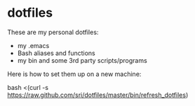 dotfiles
========

These are my personal dotfiles:
* my .emacs
* Bash aliases and functions
* my bin and some 3rd party scripts/programs

Here is how to set them up on a new machine:

bash <(curl -s https://raw.github.com/sri/dotfiles/master/bin/refresh_dotfiles)
